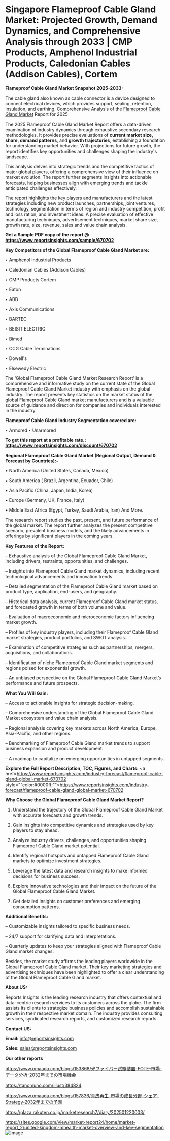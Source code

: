 # Singapore Flameproof Cable Gland Market: Projected Growth, Demand Dynamics, and Comprehensive Analysis through 2033 | CMP Products, Amphenol Industrial Products, Caledonian Cables (Addison Cables), Cortem

<strong>Flameproof Cable Gland Market Snapshot 2025-2033:</strong>

The cable gland also known as cable connector is a device designed to connect electrical devices, which provides support, sealing, retention, insulation, and earthing. Comprehensive Analysis of the <a href=https://www.reportsinsights.com/sample/670702>Flameproof Cable Gland Market</a> Report for 2025

The 2025 Flameproof Cable Gland Market Report offers a data-driven examination of industry dynamics through exhaustive secondary research methodologies. It provides precise evaluations of <strong>current market size, share, demand patterns</strong>, and <strong>growth trajectories</strong>, establishing a foundation for understanding market behavior. With projections for future growth, the report identifies key opportunities and challenges shaping the industry's landscape.

This analysis delves into strategic trends and the competitive tactics of major global players, offering a comprehensive view of their influence on market evolution. The report further segments insights into actionable forecasts, helping businesses align with emerging trends and tackle anticipated challenges effectively.

The report highlights the key players and manufacturers and the latest strategies including new product launches, partnerships, joint ventures, technology, segmentation in terms of region and industry competition, profit and loss ration, and investment ideas. A precise evaluation of effective manufacturing techniques, advertisement techniques, market share size, growth rate, size, revenue, sales and value chain analysis.

<strong>Get a Sample PDF copy of the report @ <a href=https://www.reportsinsights.com/sample/670702 style=color:#0000ff;>https://www.reportsinsights.com/sample/670702</a></strong>

<strong>Key Competitors of the Global Flameproof Cable Gland Market are:</strong>

‣ Amphenol Industrial Products

‣ Caledonian Cables (Addison Cables)

‣ CMP Products Cortem

‣ Eaton

‣ ABB

‣ Axis Communications

‣ BARTEC

‣ BEISIT ELECTRIC

‣ Bimed

‣ CCG Cable Terminations

‣ Dowell&#39;s

‣ Elsewedy Electric

The ‘Global Flameproof Cable Gland Market Research Report’ is a comprehensive and informative study on the current state of the Global Flameproof Cable Gland Market industry with emphasis on the global industry. The report presents key statistics on the market status of the global Flameproof Cable Gland market manufacturers and is a valuable source of guidance and direction for companies and individuals interested in the industry.

<strong>Flameproof Cable Gland Industry Segmentation covered are:</strong>

‣ Armored
‣ Unarmored

<strong>To get this report at a profitable rate.: <a href=https://www.reportsinsights.com/discount/670702 style=color:#0000ff;>https://www.reportsinsights.com/discount/670702</a></strong>

<strong>Regional Flameproof Cable Gland Market (Regional Output, Demand &amp; Forecast by Countries):-</strong>

• North America (United States, Canada, Mexico)

• South America ( Brazil, Argentina, Ecuador, Chile)

• Asia Pacific (China, Japan, India, Korea)

• Europe (Germany, UK, France, Italy)

• Middle East Africa (Egypt, Turkey, Saudi Arabia, Iran) And More.

The research report studies the past, present, and future performance of the global market. The report further analyzes the present competitive scenario, prevalent business models, and the likely advancements in offerings by significant players in the coming years.

<strong>Key Features of the Report:</strong>

– Exhaustive analysis of the Global Flameproof Cable Gland Market, including drivers, restraints, opportunities, and challenges.

– Insights into Flameproof Cable Gland market dynamics, including recent technological advancements and innovation trends.

– Detailed segmentation of the Flameproof Cable Gland market based on product type, application, end-users, and geography.

– Historical data analysis, current Flameproof Cable Gland market status, and forecasted growth in terms of both volume and value.

– Evaluation of macroeconomic and microeconomic factors influencing market growth.

– Profiles of key industry players, including their Flameproof Cable Gland market strategies, product portfolios, and SWOT analysis.

– Examination of competitive strategies such as partnerships, mergers, acquisitions, and collaborations.

– Identification of niche Flameproof Cable Gland market segments and regions poised for exponential growth.

– An unbiased perspective on the Global Flameproof Cable Gland Market’s performance and future prospects.

<strong>What You Will Gain:</strong>

– Access to actionable insights for strategic decision-making.

– Comprehensive understanding of the Global Flameproof Cable Gland Market ecosystem and value chain analysis.

– Regional analysis covering key markets across North America, Europe, Asia-Pacific, and other regions.

– Benchmarking of Flameproof Cable Gland market trends to support business expansion and product development.

– A roadmap to capitalize on emerging opportunities in untapped segments.

<strong>Explore the Full Report Description, TOC, Figures, and Charts:</strong>
<a href=https://www.reportsinsights.com/industry-forecast/flameproof-cable-gland-global-market-670702 style=""color:#0000ff;"">https://www.reportsinsights.com/industry-forecast/flameproof-cable-gland-global-market-670702</a>

<strong>Why Choose the Global Flameproof Cable Gland Market Report?</strong>

1. Understand the trajectory of the Global Flameproof Cable Gland Market with accurate forecasts and growth trends.

2. Gain insights into competitive dynamics and strategies used by key players to stay ahead.

3. Analyze industry drivers, challenges, and opportunities shaping Flameproof Cable Gland market potential.

4. Identify regional hotspots and untapped Flameproof Cable Gland markets to optimize investment strategies.

5. Leverage the latest data and research insights to make informed decisions for business success.

6. Explore innovative technologies and their impact on the future of the Global Flameproof Cable Gland Market.

7. Get detailed insights on customer preferences and emerging consumption patterns.

<strong>Additional Benefits:</strong>

– Customizable insights tailored to specific business needs.

– 24/7 support for clarifying data and interpretations.

– Quarterly updates to keep your strategies aligned with Flameproof Cable Gland market changes.

Besides, the market study affirms the leading players worldwide in the Global Flameproof Cable Gland market. Their key marketing strategies and advertising techniques have been highlighted to offer a clear understanding of the Global Flameproof Cable Gland market.

<strong><strong>About US</strong>:</strong>

Reports Insights is the leading research industry that offers contextual and data-centric research services to its customers across the globe. The firm assists its clients to strategize business policies and accomplish sustainable growth in their respective market domain. The industry provides consulting services, syndicated research reports, and customized research reports.

<strong>Contact US:</strong>

<p class=><b>Email:</b> <a href=mailto:info@reportsinsights.com>info@reportsinsights.com</a></p>
<p class=><b>Sales:</b> <a href=mailto:sales@reportsinsights.com>sales@reportsinsights.com</a></p>

<strong>Our other reports</strong>

<a href=https://www.omaada.com/blogs/153868/光ファイバー試験装置-FOTE-市場-データ分析-2032年までの市場機会>https://www.omaada.com/blogs/153868/光ファイバー試験装置-FOTE-市場-データ分析-2032年までの市場機会</a>

<a href=https://tanomuno.com/illust/384824>https://tanomuno.com/illust/384824</a>

<a href=https://www.omaada.com/blogs/157836/真皮再生-市場の成長分野-シェア-Strategy-2032年までの予測>https://www.omaada.com/blogs/157836/真皮再生-市場の成長分野-シェア-Strategy-2032年までの予測</a>

<a href=https://plaza.rakuten.co.jp/marketresearch7/diary/202501220003/>https://plaza.rakuten.co.jp/marketresearch7/diary/202501220003/</a>

<a href=https://sites.google.com/view/market-report24/home/market-report_2/united-kingdom-mhealth-market-overview-and-key-segmentation>https://sites.google.com/view/market-report24/home/market-report_2/united-kingdom-mhealth-market-overview-and-key-segmentation</a>
![image](https://github.com/user-attachments/assets/4f6991c3-b3e5-415f-874f-17dfefa71a40)
